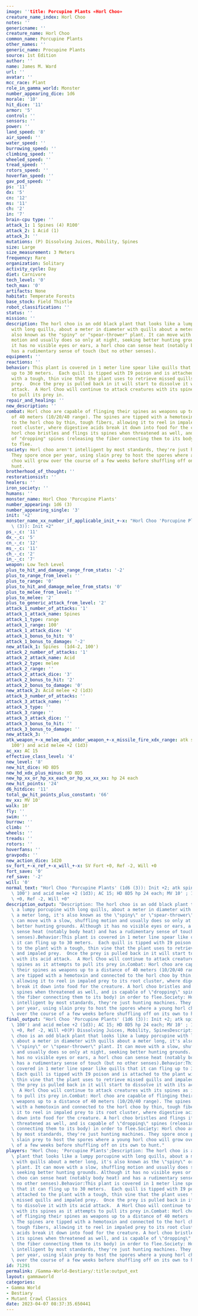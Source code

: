 ```yaml
---
image: ''title: Porcupine Plants «Horl Choo»
creature_name_index: Horl Choo
notes: ''
genericname: ''
creature_name: Horl Choo
common_name: Porcupine Plants
other_names: ''
generic_name: Procupine Plants
source: 1st Edition
author: ''
name: James M. Ward
url: ''
avatar: ''
mcc_race: Plant
role_in_gamma_world: Monster
number_appearing_dice: 1d6
morale: '10'
hit_dice: '11'
armor: '5'
control: ''
sensors: ''
power: ''
land_speed: '8'
air_speed: ''
water_speed: ''
burrowing_speed: ''
climbing_speed: ''
wheeled_speed: ''
tread_speed: ''
rotors_speed: ''
hoverfan_speed: ''
gav_pod_speed: ''
ps: '11'
dx: '5'
cn: '12'
ms: '11'
ch: '2'
in: '7'
brain-cpu type: ''
attack_1: 1 Spines (4) R100'
attack_2: 1 Acid (1)
attack_3: ''
mutations: (P) Dissolving Juices, Mobility, Spines
size: Large
size_measurement: 3 Meters
frequency: Rare
organization: Solitary
activity_cycle: Day
diet: Carnivore
tech_level: '0'
tech_max: '0'
artifacts: None
habitat: Temperate Forests
base_stock: Field Thistle
robot_classification: ''
status: ''
mission: ''
description: The horl choo is an odd black plant that looks like a lumpy porcupine
  with long quills, about a meter in diameter with quills about a meter long, it's
  also known as the "spiny" or "spear-thrower" plant. It can move with a slow, shuffling
  motion and usually does so only at night, seeking better hunting grounds. Although
  it has no visible eyes or ears, a horl choo can sense heat (notably body heat) and
  has a rudimentary sense of touch (but no other senses).
equipment: ''
reactions: ''
behavior: This plant is covered in 1 meter line spear like quills that it can fling
  up to 30 meters.  Each quill is tipped with I9 poison and is attached to the plant
  with a tough, thin vine that the plant uses to retrieve missed quills and impaled
  prey.  Once the prey is pulled back in it will start to dissolve it with its acid
  attack.  A Horl Choo will continue to attack creatures with its spines as it attempts
  to pull its prey in.
repair_and_healing: ''
new_description: ''
combat: Horl choo are capable of flinging their spines as weapons up to a distance
  of 40 meters (10/20/40 range). The spines are tipped with a hemotoxin and connected
  to the horl choo by thin, tough fibers, allowing it to reel in impaled prey to its
  root cluster, where digestive acids break it down into food for the creature. A
  horl choo bristles and flings its spines when threatened as well, and is capable
  of "dropping" spines (releasing the fiber connecting them to its body) in order
  to flee.
society: Horl choo aren't intelligent by most standards, they're just hunting machines.
  They spore once per year, using slain prey to host the spores where a young horl
  choo will grow over the course of a few weeks before shuffling off on its own to
  hunt.
brotherhood_of_thought: ''
restorationsist: ''
healers: ''
iron_society: ''
humans: ''
monster_name: Horl Choo 'Porcupine Plants'
number_appearing: 1d6 (3)
number_appearing_single: '3'
init: '+2'
monster_name_xx_number_if_applicable_init_+-x: "Horl Choo 'Porcupine Plants' (1d6\
  \ (3)): Init +2"
ps_-_c: '11'
dx_-_c: '5'
cn_-_c: '12'
ms_-_c: '11'
ch_-_c: '2'
in_-_c: '7'
weapon: Low Tech Level
plus_to_hit_and_damage_range_from_stats: '-2'
plus_to_range_from_level: ''
plus_to_range: '0'
plus_to_hit_and_damage_melee_from_stats: '0'
plus_to_melee_from_level: ''
plus_to_melee: '2'
plus_to_generic_attack_from_level: '2'
attack_1_number_of_attacks: '1'
attack_1_attack_name: Spines
attack_1_type: range
attack_1_range: 100'
attack_1_attack_dice: '4'
attack_1_bonus_to_hit: '0'
attack_1_bonus_to_damage: '-2'
new_attack_1: Spines  (1d4-2, 100')
attack_2_number_of_attacks: '1'
attack_2_attack_name: Acid
attack_2_type: melee
attack_2_range: ''
attack_2_attack_dice: '3'
attack_2_bonus_to_hit: '2'
attack_2_bonus_to_damage: '0'
new_attack_2: Acid melee +2 (1d3)
attack_3_number_of_attacks: ''
attack_3_attack_name: ''
attack_3_type: ''
attack_3_range: ''
attack_3_attack_dice: ''
attack_3_bonus_to_hit: ''
attack_3_bonus_to_damage: ''
new_attack_3: ''
atk_weapon_+-x_melee_xdx_andor_weapon_+-x_missile_fire_xdx_range: atk spines  (1d4-2,
  100') and acid melee +2 (1d3)
ac_xx: AC 15
effective_class_level: '4'
new_level: '8'
new_hit_dice: HD 8D5
new_hd_xdx_plus_minus: HD 8D5
new_hp_xx_or_hp_xx_each_or_hp_xx_xx_xx: hp 24 each
new_hit_points: '24'
d6_hitdice: '11'
total_gw_hit_points_plus_constant: '66'
mv_xx: MV 10'
walk: 10'
fly: ''
swim: ''
burrow: ''
climb: ''
wheels: ''
treads: ''
rotors: ''
hoverfans: ''
gravpods: ''
new_action_dice: 1d20
sv_fort_+-x_ref_+-x_will_+-x: SV Fort +0, Ref -2, Will +0
fort_save: '0'
ref_save: '-2'
will: '0'
normal_text: "Horl Choo 'Porcupine Plants' (1d6 (3)): Init +2; atk spines  (1d4-2,\
  \ 100') and acid melee +2 (1d3); AC 15; HD 8D5 hp 24 each; MV 10' ; 1d20; SV Fort\
  \ +0, Ref -2, Will +0"
description_output: "Description: The horl choo is an odd black plant that looks like\
  \ a lumpy porcupine with long quills, about a meter in diameter with quills about\
  \ a meter long, it's also known as the \"spiny\" or \"spear-thrower\" plant. It\
  \ can move with a slow, shuffling motion and usually does so only at night, seeking\
  \ better hunting grounds. Although it has no visible eyes or ears, a horl choo can\
  \ sense heat (notably body heat) and has a rudimentary sense of touch (but no other\
  \ senses).Behavior:This plant is covered in 1 meter line spear like quills that\
  \ it can fling up to 30 meters.  Each quill is tipped with I9 poison and is attached\
  \ to the plant with a tough, thin vine that the plant uses to retrieve missed quills\
  \ and impaled prey.  Once the prey is pulled back in it will start to dissolve it\
  \ with its acid attack.  A Horl Choo will continue to attack creatures with its\
  \ spines as it attempts to pull its prey in.Combat: Horl choo are capable of flinging\
  \ their spines as weapons up to a distance of 40 meters (10/20/40 range). The spines\
  \ are tipped with a hemotoxin and connected to the horl choo by thin, tough fibers,\
  \ allowing it to reel in impaled prey to its root cluster, where digestive acids\
  \ break it down into food for the creature. A horl choo bristles and flings its\
  \ spines when threatened as well, and is capable of \"dropping\" spines (releasing\
  \ the fiber connecting them to its body) in order to flee.Society: Horl choo aren't\
  \ intelligent by most standards, they're just hunting machines. They spore once\
  \ per year, using slain prey to host the spores where a young horl choo will grow\
  \ over the course of a few weeks before shuffling off on its own to hunt."
final_output: "Horl Choo 'Porcupine Plants' (1d6 (3)): Init +2; atk spines  (1d4-2,\
  \ 100') and acid melee +2 (1d3); AC 15; HD 8D5 hp 24 each; MV 10' ; 1d20; SV Fort\
  \ +0, Ref -2, Will +0(P) Dissolving Juices, Mobility, SpinesDescription: The horl\
  \ choo is an odd black plant that looks like a lumpy porcupine with long quills,\
  \ about a meter in diameter with quills about a meter long, it's also known as the\
  \ \"spiny\" or \"spear-thrower\" plant. It can move with a slow, shuffling motion\
  \ and usually does so only at night, seeking better hunting grounds. Although it\
  \ has no visible eyes or ears, a horl choo can sense heat (notably body heat) and\
  \ has a rudimentary sense of touch (but no other senses).Behavior:This plant is\
  \ covered in 1 meter line spear like quills that it can fling up to 30 meters. \
  \ Each quill is tipped with I9 poison and is attached to the plant with a tough,\
  \ thin vine that the plant uses to retrieve missed quills and impaled prey.  Once\
  \ the prey is pulled back in it will start to dissolve it with its acid attack.\
  \  A Horl Choo will continue to attack creatures with its spines as it attempts\
  \ to pull its prey in.Combat: Horl choo are capable of flinging their spines as\
  \ weapons up to a distance of 40 meters (10/20/40 range). The spines are tipped\
  \ with a hemotoxin and connected to the horl choo by thin, tough fibers, allowing\
  \ it to reel in impaled prey to its root cluster, where digestive acids break it\
  \ down into food for the creature. A horl choo bristles and flings its spines when\
  \ threatened as well, and is capable of \"dropping\" spines (releasing the fiber\
  \ connecting them to its body) in order to flee.Society: Horl choo aren't intelligent\
  \ by most standards, they're just hunting machines. They spore once per year, using\
  \ slain prey to host the spores where a young horl choo will grow over the course\
  \ of a few weeks before shuffling off on its own to hunt."
players: "Horl Choo; 'Porcupine Plants';Description: The horl choo is an odd black\
  \ plant that looks like a lumpy porcupine with long quills, about a meter in diameter\
  \ with quills about a meter long, it's also known as the \"spiny\" or \"spear-thrower\"\
  \ plant. It can move with a slow, shuffling motion and usually does so only at night,\
  \ seeking better hunting grounds. Although it has no visible eyes or ears, a horl\
  \ choo can sense heat (notably body heat) and has a rudimentary sense of touch (but\
  \ no other senses).Behavior:This plant is covered in 1 meter line spear like quills\
  \ that it can fling up to 30 meters.  Each quill is tipped with I9 poison and is\
  \ attached to the plant with a tough, thin vine that the plant uses to retrieve\
  \ missed quills and impaled prey.  Once the prey is pulled back in it will start\
  \ to dissolve it with its acid attack.  A Horl Choo will continue to attack creatures\
  \ with its spines as it attempts to pull its prey in.Combat: Horl choo are capable\
  \ of flinging their spines as weapons up to a distance of 40 meters (10/20/40 range).\
  \ The spines are tipped with a hemotoxin and connected to the horl choo by thin,\
  \ tough fibers, allowing it to reel in impaled prey to its root cluster, where digestive\
  \ acids break it down into food for the creature. A horl choo bristles and flings\
  \ its spines when threatened as well, and is capable of \"dropping\" spines (releasing\
  \ the fiber connecting them to its body) in order to flee.Society: Horl choo aren't\
  \ intelligent by most standards, they're just hunting machines. They spore once\
  \ per year, using slain prey to host the spores where a young horl choo will grow\
  \ over the course of a few weeks before shuffling off on its own to hunt.|"
id: 71291
permalink: /Gamma-World-Bestiary/:title:output_ext
layout: gammaworld
categories:
- Gamma World
- Bestiary
- Mutant Crawl Classics
date: 2023-04-07 08:37:35.650441
---
```

